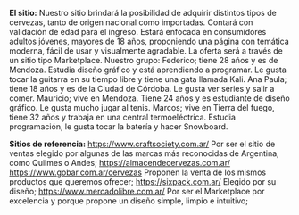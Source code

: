 **El sitio:**
Nuestro sitio brindará la posibilidad de adquirir distintos tipos de cervezas, tanto de origen nacional como importadas. Contará con validación de edad para el ingreso.
Estará enfocada en consumidores adultos jóvenes, mayores de 18 años, proponiendo una página con temática moderna, fácil de usar y visualmente agradable.
La oferta será a través de un sitio tipo Marketplace.
Nuestro grupo:
Federico; tiene 28 años y es de Mendoza. Estudia diseño gráfico y está aprendiendo a programar. Le gusta tocar la guitarra en su tiempo libre y tiene una gata llamada Kali.
Ana Paula; tiene 18 años y es de la Ciudad de Córdoba. Le gusta ver series y salir a comer.
Mauricio; vive en Mendoza. Tiene 24 años y es estudiante de diseño gráfico. Le gusta mucho jugar al tenis.
Marcos; vive en Tierra del fuego, tiene 32 años y trabaja en una central termoeléctrica. Estudia programación, le gusta tocar la batería y hacer Snowboard.

**Sitios de referencia:**
https://www.craftsociety.com.ar/
Por ser el sitio de ventas elegido por algunas de las marcas más reconocidas de Argentina, como Quilmes o Andes;
https://almacendecervezas.com.ar/
https://www.gobar.com.ar/cervezas
Proponen la venta de los mismos productos que queremos ofrecer;
https://sixpack.com.ar/
Elegido por su diseño;
https://www.mercadolibre.com.ar/
Por ser el Marketplace por excelencia y porque propone un diseño simple, limpio e intuitivo;